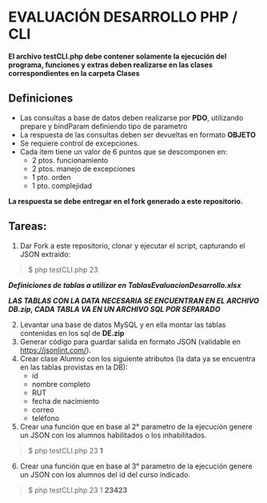 #   **EVALUACIÓN DESARROLLO PHP / CLI**

**El archivo testCLI.php debe contener solamente la ejecución del programa, funciones y extras deben realizarse en las clases correspondientes en la carpeta Clases**

## Definiciones
* Las consultas a base de datos deben realizarse por **PDO**, utilizando prepare y bindParam definiendo tipo de parametro
* La respuesta de las consultas deben ser devueltas en formato **OBJETO**
* Se requiere control de excepciones.
* Cada item tiene un valor de 6 puntos que se descomponen en:
  - 2 ptos. funcionamiento
  - 2 ptos. manejo de excepciones
  - 1 pto. orden
  - 1 pto. complejidad


**La respuesta se debe entregar en el fork generado a este repositorio.**

##  Tareas:
1.  Dar Fork a este repositorio, clonar y ejecutar el script, capturando el JSON extraído: 
>$ php testCLI.php 23

***Definiciones de tablas a utilizar en TablasEvaluacionDesarrollo.xlsx***


***LAS TABLAS CON LA DATA NECESARIA SE ENCUENTRAN EN EL ARCHIVO DB.zip, CADA TABLA VA EN UN ARCHIVO SQL POR SEPARADO***

2.   Levantar una base de datos MySQL y en ella montar las tablas contenidas en los sql de **DE.zip**
3.   Generar código para guardar salida en formato JSON (validable en https://jsonlint.com/).
4.   Crear clase Alumno con los siguiente atributos (la data ya se encuentra en las tablas provistas en la DB): 
     - id
     - nombre completo
     - RUT
     - fecha de nacimiento
     - correo
     - teléfono
5.   Crear una función que en base al 2° parametro de la ejecución genere un JSON con los alumnos habilitados o los inhabilitados.
>   $ php testCLI.php 23 **1**

6.   Crear una función que en base al 3° parametro de la ejecución genere un JSON con los alumnos del id del curso indicado.
>   $ php testCLI.php 23 1 **23423**

